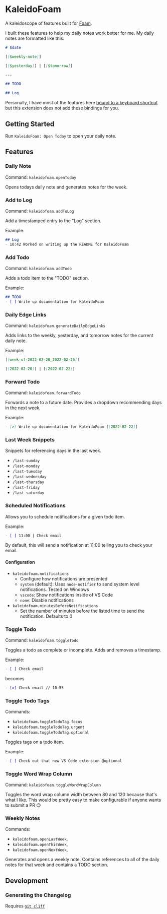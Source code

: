 # KaleidoFoam

A kaleidoscope of features built for [Foam](https://foambubble.github.io/).

I built these features to help my daily notes work better for me. My daily notes are formatted like this:

```md
# $date

[[$weekly-note]]

[[$yesterday]] | [[$tomorrow]]

---

## TODO

## Log
```

Personally, I have most of the features here [bound to a keyboard shortcut](https://code.visualstudio.com/docs/getstarted/keybindings#_keyboard-shortcuts-editor) but this extension does not add these bindings for you.

## Getting Started

Run `KaleidoFoam: Open Today` to open your daily note.

## Features
### Daily Note
Command: `kaleidofoam.openToday`

Opens todays daily note and generates notes for the week.

### Add to Log
Command: `kaleidofoam.addToLog`

Add a timestamped entry to the "Log" section.

Example:

```md
## Log
- 10:42 Worked on writing up the README for KaleidoFoam
```

### Add Todo
Command: `kaleidofoam.addTodo`

Adds a todo item to the "TODO" section.

Example:

```md
## TODO
- [ ] Write up documentation for KaleidoFoam
```

### Daily Edge Links
Command: `kaleidofoam.generateDailyEdgeLinks`

Adds links to the weekly, yesterday, and tomorrow notes for the current daily note.

Example:

```md
[[week-of-2022-02-20_2022-02-26]]

[[2022-02-20]] | [[2022-02-22]]
```

### Forward Todo
Command: `kaleidofoam.forwardTodo`

Forwards a note to a future date. Provides a dropdown recommending days in the next week.

Example:

```md
- [>] Write up documentation for KaleidoFoam [[2022-02-22]]
```

### Last Week Snippets
Snippets for referencing days in the last week.

- `/last-sunday`
- `/last-monday`
- `/last-tuesday`
- `/last-wednesday`
- `/last-thursday`
- `/last-friday`
- `/last-saturday`

### Scheduled Notifications
Allows you to schedule notifications for a given todo item.

Example:

```md
- [ ] 11:00 | Check email
```

By default, this will send a notification at 11:00 telling you to check your email.

#### Configuration
- `kaleidofoam.notifications`
  - Configure how notifications are presented
  - `system` (default): Uses `node-notifier` to send system level notifications. Tested on Windows
  - `vscode`: Show notifications inside of VS Code
  - `none`: Disable notifications
- `kaleidofoam.minutesBeforeNotifications`
  - Set the number of minutes before the listed time to send the notification. Defaults to 0

### Toggle Todo
Command: `kaleidofoam.toggleTodo`

Toggles a todo as complete or incomplete. Adds and removes a timestamp.

Example:

```md
- [ ] Check email
```

becomes

```md
- [x] Check email // 10:55
```

### Toggle Todo Tags
Commands:
- `kaleidofoam.toggleTodoTag.focus`
- `kaleidofoam.toggleTodoTag.urgent`
- `kaleidofoam.toggleTodoTag.optional`

Toggles tags on a todo item.

Example:

```md
- [ ] Check out that new VS Code extension @optional
```

### Toggle Word Wrap Column
Command: `kaleidofoam.toggleWordWrapColumn`

Toggles the word wrap column width between 80 and 120 because that's what I like. This would be pretty easy to make configurable if anyone wants to submit a PR 😉

### Weekly Notes
Commands:
- `kaleidofoam.openLastWeek`,
- `kaleidofoam.openThisWeek`,
- `kaleidofoam.openNextWeek`,

Generates and opens a weekly note. Contains references to all of the daily notes for that week and contains a TODO section.

## Development

### Generating the Changelog

Requires [`git cliff`](https://github.com/orhun/git-cliff)
